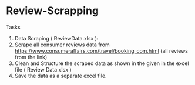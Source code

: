 # Review-Scrapping
Tasks
1. Data Scraping ( ReviewData.xlsx ):
1. Scrape all consumer reviews data from
https://www.consumeraffairs.com/travel/booking_com.html (all reviews from the
link)
2. Clean and Structure the scraped data as shown in the given in the excel file
( Review Data.xlsx )
3. Save the data as a separate excel file.

